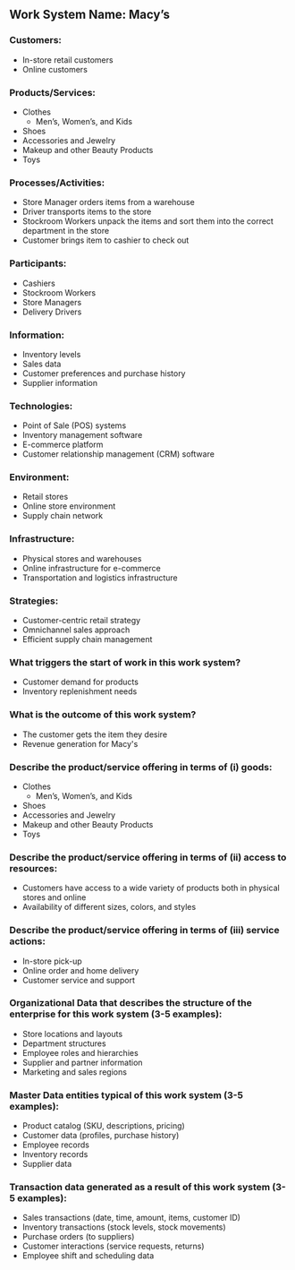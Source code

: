 ## Work System Name: Macy’s

### Customers:
- In-store retail customers
- Online customers

### Products/Services:
- Clothes
  - Men’s, Women’s, and Kids
- Shoes
- Accessories and Jewelry
- Makeup and other Beauty Products
- Toys

### Processes/Activities:
- Store Manager orders items from a warehouse
- Driver transports items to the store
- Stockroom Workers unpack the items and sort them into the correct department in the store
- Customer brings item to cashier to check out

### Participants:
- Cashiers
- Stockroom Workers
- Store Managers
- Delivery Drivers

### Information:
- Inventory levels
- Sales data
- Customer preferences and purchase history
- Supplier information

### Technologies:
- Point of Sale (POS) systems
- Inventory management software
- E-commerce platform
- Customer relationship management (CRM) software

### Environment:
- Retail stores
- Online store environment
- Supply chain network

### Infrastructure:
- Physical stores and warehouses
- Online infrastructure for e-commerce
- Transportation and logistics infrastructure

### Strategies:
- Customer-centric retail strategy
- Omnichannel sales approach
- Efficient supply chain management

### What triggers the start of work in this work system?
- Customer demand for products
- Inventory replenishment needs

### What is the outcome of this work system?
- The customer gets the item they desire
- Revenue generation for Macy's

### Describe the product/service offering in terms of (i) goods:
- Clothes
  - Men’s, Women’s, and Kids
- Shoes
- Accessories and Jewelry
- Makeup and other Beauty Products
- Toys

### Describe the product/service offering in terms of (ii) access to resources:
- Customers have access to a wide variety of products both in physical stores and online
- Availability of different sizes, colors, and styles

### Describe the product/service offering in terms of (iii) service actions:
- In-store pick-up
- Online order and home delivery
- Customer service and support

### Organizational Data that describes the structure of the enterprise for this work system (3-5 examples):
- Store locations and layouts
- Department structures
- Employee roles and hierarchies
- Supplier and partner information
- Marketing and sales regions

### Master Data entities typical of this work system (3-5 examples):
- Product catalog (SKU, descriptions, pricing)
- Customer data (profiles, purchase history)
- Employee records
- Inventory records
- Supplier data

### Transaction data generated as a result of this work system (3-5 examples):
- Sales transactions (date, time, amount, items, customer ID)
- Inventory transactions (stock levels, stock movements)
- Purchase orders (to suppliers)
- Customer interactions (service requests, returns)
- Employee shift and scheduling data
